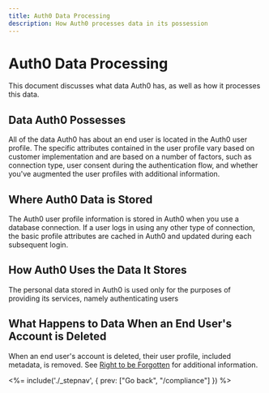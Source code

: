 ```yaml
---
title: Auth0 Data Processing
description: How Auth0 processes data in its possession
---
```

# Auth0 Data Processing

This document discusses what data Auth0 has, as well as how it processes this data.

## Data Auth0 Possesses

All of the data Auth0 has about an end user is located in the Auth0 user profile. The specific attributes contained in the user profile vary based on customer implementation and are based on a number of factors, such as connection type, user consent during the authentication flow, and whether you've augmented the user profiles with additional information.

## Where Auth0 Data is Stored

The Auth0 user profile information is stored in Auth0 when you use a database connection. If a user logs in using any other type of connection, the basic profile attributes are cached in Auth0 and updated during each subsequent login.

## How Auth0 Uses the Data It Stores

The personal data stored in Auth0 is used only for the purposes of providing its services, namely authenticating users

## What Happens to Data When an End User's Account is Deleted

When an end user's account is deleted, their user profile, included metadata, is removed. See [Right to be Forgotten](/compliance/features-aiding-compliance#right-to-be-forgotten) for additional information.

<%= include('./_stepnav', {
 prev: ["Go back", "/compliance"]
}) %>
